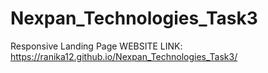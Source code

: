 # Nexpan_Technologies_Task3
Responsive Landing Page
WEBSITE LINK:
https://ranika12.github.io/Nexpan_Technologies_Task3/
